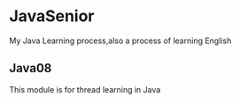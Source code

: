 # JavaSenior
My Java Learning process,also a process of learning English

## Java08 <a href="https://github.com/Master-Joe/JavaSenior/tree/master/Java08"></a>
This module is for thread learning in Java
